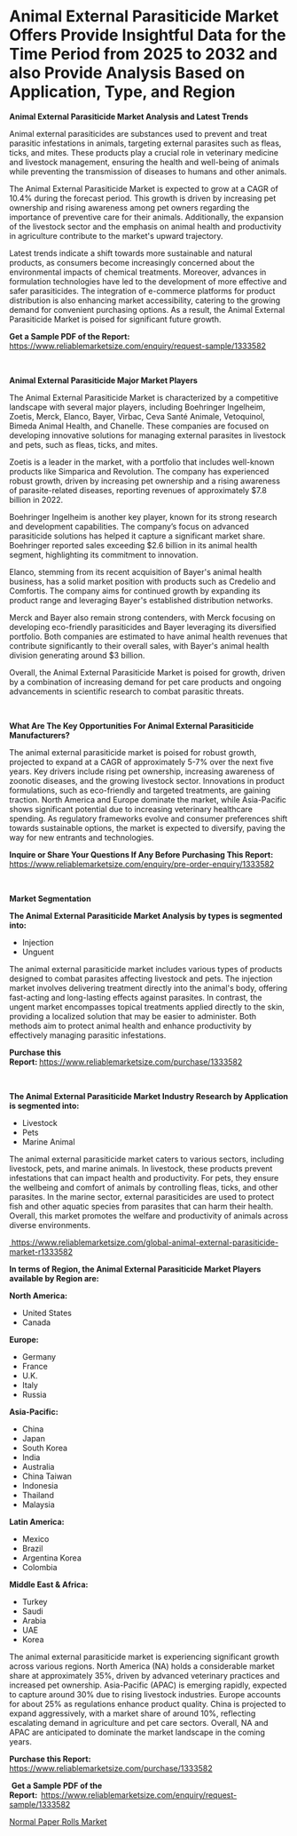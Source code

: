 <p><h1>Animal External Parasiticide Market Offers Provide Insightful Data for the Time Period from 2025 to 2032 and also Provide Analysis Based on Application, Type, and Region</h1></p><p><strong>Animal External Parasiticide Market Analysis and Latest Trends</strong></p>
<p><p>Animal external parasiticides are substances used to prevent and treat parasitic infestations in animals, targeting external parasites such as fleas, ticks, and mites. These products play a crucial role in veterinary medicine and livestock management, ensuring the health and well-being of animals while preventing the transmission of diseases to humans and other animals.</p><p>The Animal External Parasiticide Market is expected to grow at a CAGR of 10.4% during the forecast period. This growth is driven by increasing pet ownership and rising awareness among pet owners regarding the importance of preventive care for their animals. Additionally, the expansion of the livestock sector and the emphasis on animal health and productivity in agriculture contribute to the market's upward trajectory. </p><p>Latest trends indicate a shift towards more sustainable and natural products, as consumers become increasingly concerned about the environmental impacts of chemical treatments. Moreover, advances in formulation technologies have led to the development of more effective and safer parasiticides. The integration of e-commerce platforms for product distribution is also enhancing market accessibility, catering to the growing demand for convenient purchasing options. As a result, the Animal External Parasiticide Market is poised for significant future growth.</p></p>
<p><strong>Get a Sample PDF of the Report:&nbsp;</strong> <a href="https://www.reliablemarketsize.com/enquiry/request-sample/1333582?utm_campaign=3572&utm_medium=2&utm_source=Github&utm_content=ia&utm_term=24032025&utm_id=animal-external-parasiticide">https://www.reliablemarketsize.com/enquiry/request-sample/1333582</a></p>
<p>&nbsp;</p>
<p><strong>Animal External Parasiticide Major Market Players</strong></p>
<p><p>The Animal External Parasiticide Market is characterized by a competitive landscape with several major players, including Boehringer Ingelheim, Zoetis, Merck, Elanco, Bayer, Virbac, Ceva Santé Animale, Vetoquinol, Bimeda Animal Health, and Chanelle. These companies are focused on developing innovative solutions for managing external parasites in livestock and pets, such as fleas, ticks, and mites.</p><p>Zoetis is a leader in the market, with a portfolio that includes well-known products like Simparica and Revolution. The company has experienced robust growth, driven by increasing pet ownership and a rising awareness of parasite-related diseases, reporting revenues of approximately $7.8 billion in 2022.</p><p>Boehringer Ingelheim is another key player, known for its strong research and development capabilities. The company’s focus on advanced parasiticide solutions has helped it capture a significant market share. Boehringer reported sales exceeding $2.6 billion in its animal health segment, highlighting its commitment to innovation.</p><p>Elanco, stemming from its recent acquisition of Bayer's animal health business, has a solid market position with products such as Credelio and Comfortis. The company aims for continued growth by expanding its product range and leveraging Bayer's established distribution networks.</p><p>Merck and Bayer also remain strong contenders, with Merck focusing on developing eco-friendly parasiticides and Bayer leveraging its diversified portfolio. Both companies are estimated to have animal health revenues that contribute significantly to their overall sales, with Bayer's animal health division generating around $3 billion.</p><p>Overall, the Animal External Parasiticide Market is poised for growth, driven by a combination of increasing demand for pet care products and ongoing advancements in scientific research to combat parasitic threats.</p></p>
<p>&nbsp;</p>
<p><strong>What Are The Key Opportunities For Animal External Parasiticide Manufacturers?</strong></p>
<p><p>The animal external parasiticide market is poised for robust growth, projected to expand at a CAGR of approximately 5-7% over the next five years. Key drivers include rising pet ownership, increasing awareness of zoonotic diseases, and the growing livestock sector. Innovations in product formulations, such as eco-friendly and targeted treatments, are gaining traction. North America and Europe dominate the market, while Asia-Pacific shows significant potential due to increasing veterinary healthcare spending. As regulatory frameworks evolve and consumer preferences shift towards sustainable options, the market is expected to diversify, paving the way for new entrants and technologies.</p></p>
<p><strong>Inquire or Share Your Questions If Any Before Purchasing This Report:</strong> <a href="https://www.reliablemarketsize.com/enquiry/pre-order-enquiry/1333582?utm_campaign=3572&utm_medium=2&utm_source=Github&utm_content=ia&utm_term=24032025&utm_id=animal-external-parasiticide">https://www.reliablemarketsize.com/enquiry/pre-order-enquiry/1333582</a></p>
<p>&nbsp;</p>
<p><strong>Market Segmentation</strong></p>
<p><strong>The Animal External Parasiticide Market Analysis by types is segmented into:</strong></p>
<p><ul><li>Injection</li><li>Unguent</li></ul></p>
<p><p>The animal external parasiticide market includes various types of products designed to combat parasites affecting livestock and pets. The injection market involves delivering treatment directly into the animal's body, offering fast-acting and long-lasting effects against parasites. In contrast, the ungent market encompasses topical treatments applied directly to the skin, providing a localized solution that may be easier to administer. Both methods aim to protect animal health and enhance productivity by effectively managing parasitic infestations.</p></p>
<p><strong>Purchase this Report:&nbsp;</strong><a href="https://www.reliablemarketsize.com/purchase/1333582?utm_campaign=3572&utm_medium=2&utm_source=Github&utm_content=ia&utm_term=24032025&utm_id=animal-external-parasiticide">https://www.reliablemarketsize.com/purchase/1333582</a></p>
<p>&nbsp;</p>
<p><strong>The Animal External Parasiticide Market Industry Research by Application is segmented into:</strong></p>
<p><ul><li>Livestock</li><li>Pets</li><li>Marine Animal</li></ul></p>
<p><p>The animal external parasiticide market caters to various sectors, including livestock, pets, and marine animals. In livestock, these products prevent infestations that can impact health and productivity. For pets, they ensure the wellbeing and comfort of animals by controlling fleas, ticks, and other parasites. In the marine sector, external parasiticides are used to protect fish and other aquatic species from parasites that can harm their health. Overall, this market promotes the welfare and productivity of animals across diverse environments.</p></p>
<p><a href="https://www.reliablemarketsize.com/global-animal-external-parasiticide-market-r1333582?utm_campaign=3572&utm_medium=2&utm_source=Github&utm_content=ia&utm_term=24032025&utm_id=animal-external-parasiticide">&nbsp;https://www.reliablemarketsize.com/global-animal-external-parasiticide-market-r1333582</a></p>
<p><strong>In terms of Region, the Animal External Parasiticide Market Players available by Region are:</strong></p>
<p>
    <p> <strong> North America: </strong>
        <ul>
            <li>United States</li>
            <li>Canada</li>
        </ul>
        </p> 
    <p> <strong> Europe: </strong>
        <ul>
            <li>Germany</li>
            <li>France</li>
            <li>U.K.</li>
            <li>Italy</li>
            <li>Russia</li>
        </ul>
        </p> 
    <p> <strong> Asia-Pacific: </strong>
        <ul>
            <li>China</li>
            <li>Japan</li>
            <li>South Korea</li>
            <li>India</li>
            <li>Australia</li>
            <li>China Taiwan</li>
            <li>Indonesia</li>
            <li>Thailand</li>
            <li>Malaysia</li>
        </ul>
        </p> 
    <p> <strong> Latin America: </strong>
        <ul>
            <li>Mexico</li>
            <li>Brazil</li>
            <li>Argentina Korea</li>
            <li>Colombia</li>
        </ul>
        </p> 
    <p> <strong> Middle East & Africa: </strong>
        <ul>
            <li>Turkey</li>
            <li>Saudi</li>
            <li>Arabia</li>
            <li>UAE</li>
            <li>Korea</li>
        </ul>
    </p>
    </p>
<p><p>The animal external parasiticide market is experiencing significant growth across various regions. North America (NA) holds a considerable market share at approximately 35%, driven by advanced veterinary practices and increased pet ownership. Asia-Pacific (APAC) is emerging rapidly, expected to capture around 30% due to rising livestock industries. Europe accounts for about 25% as regulations enhance product quality. China is projected to expand aggressively, with a market share of around 10%, reflecting escalating demand in agriculture and pet care sectors. Overall, NA and APAC are anticipated to dominate the market landscape in the coming years.</p></p>
<p><strong>Purchase this Report: </strong><a href="https://www.reliablemarketsize.com/purchase/1333582?utm_campaign=3572&utm_medium=2&utm_source=Github&utm_content=ia&utm_term=24032025&utm_id=animal-external-parasiticide">https://www.reliablemarketsize.com/purchase/1333582</a></p>
<p>&nbsp;<strong>Get a Sample PDF of the Report:&nbsp;&nbsp;</strong><a href="https://www.reliablemarketsize.com/enquiry/request-sample/1333582?utm_campaign=3572&utm_medium=2&utm_source=Github&utm_content=ia&utm_term=24032025&utm_id=animal-external-parasiticide">https://www.reliablemarketsize.com/enquiry/request-sample/1333582</a></p>
<p><strong></strong></p>
<p><p><a href="https://github.com/karydacamu/Market-Research-Report-List-1/blob/main/normal-paper-rolls-market.md?utm_campaign=3572&utm_medium=2&utm_source=Github&utm_content=ia&utm_term=24032025&utm_id=animal-external-parasiticide">Normal Paper Rolls Market</a></p></p>